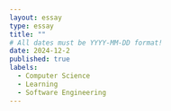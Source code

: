 ```yaml
---
layout: essay
type: essay
title: ""
# All dates must be YYYY-MM-DD format!
date: 2024-12-2
published: true
labels:
  - Computer Science
  - Learning
  - Software Engineering
---
```



